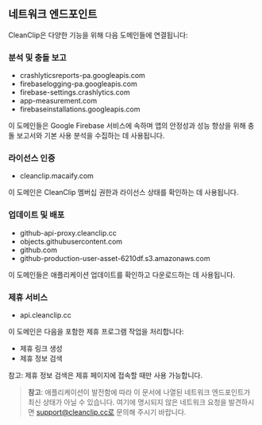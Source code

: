## 네트워크 엔드포인트

CleanClip은 다양한 기능을 위해 다음 도메인들에 연결됩니다:

### 분석 및 충돌 보고
- crashlyticsreports-pa.googleapis.com
- firebaselogging-pa.googleapis.com  
- firebase-settings.crashlytics.com
- app-measurement.com
- firebaseinstallations.googleapis.com

이 도메인들은 Google Firebase 서비스에 속하며 앱의 안정성과 성능 향상을 위해 충돌 보고서와 기본 사용 분석을 수집하는 데 사용됩니다.

### 라이선스 인증
- cleanclip.macaify.com

이 도메인은 CleanClip 멤버십 권한과 라이선스 상태를 확인하는 데 사용됩니다.

### 업데이트 및 배포
- github-api-proxy.cleanclip.cc
- objects.githubusercontent.com
- github.com
- github-production-user-asset-6210df.s3.amazonaws.com

이 도메인들은 애플리케이션 업데이트를 확인하고 다운로드하는 데 사용됩니다.

### 제휴 서비스
- api.cleanclip.cc

이 도메인은 다음을 포함한 제휴 프로그램 작업을 처리합니다:
- 제휴 링크 생성
- 제휴 정보 검색

참고: 제휴 정보 검색은 제휴 페이지에 접속할 때만 사용 가능합니다.

> **참고**: 애플리케이션이 발전함에 따라 이 문서에 나열된 네트워크 엔드포인트가 최신 상태가 아닐 수 있습니다. 여기에 명시되지 않은 네트워크 요청을 발견하시면 support@cleanclip.cc로 문의해 주시기 바랍니다.